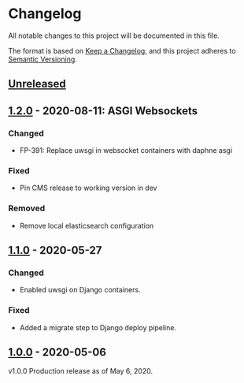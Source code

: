 # Changelog

All notable changes to this project will be documented in this file.

The format is based on [Keep a Changelog](https://keepachangelog.com/en/1.0.0/),
and this project adheres to [Semantic Versioning](https://semver.org/spec/v2.0.0.html).

## [Unreleased]

## [1.2.0] - 2020-08-11: ASGI Websockets
### Changed
- FP-391: Replace uwsgi in websocket containers with daphne asgi

### Fixed
- Pin CMS release to working version in dev

### Removed
- Remove local elasticsearch configuration

## [1.1.0] - 2020-05-27
### Changed
- Enabled uwsgi on Django containers.

### Fixed
- Added a migrate step to Django deploy pipeline.

## [1.0.0] - 2020-05-06
v1.0.0 Production release as of May 6, 2020.

[unreleased]: https://github.com/TACC/Camino/compare/v1.2.0...HEAD
[1.2.0]: https://github.com/TACC/Camino/releases/tag/v1.2.0
[1.1.0]: https://github.com/TACC/Camino/releases/tag/v1.1.0
[1.0.0]: https://github.com/TACC/Camino/releases/tag/v1.0.0
